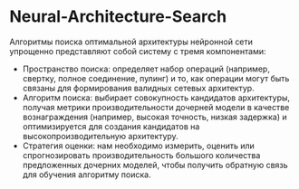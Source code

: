 # Neural-Architecture-Search
Алгоритмы поиска оптимальной архитектуры нейронной сети упрощенно представляют собой систему с тремя компонентами:
* Пространство поиска: определяет набор операций (например, свертку, полное соединение, пулинг) и то, как 
 операции могут быть связаны для формирования валидных сетевых архитектур.
* Алгоритм поиска: выбирает совокупность кандидатов архитектуры, получая метрики
 производительности дочерней модели в качестве вознаграждения (например, высокая точность, низкая задержка) и 
 оптимизируется для создания кандидатов на высокопроизводительную архитектуру.
* Стратегия оценки: нам необходимо измерить, оценить или спрогнозировать производительность большого количества 
 предложенных дочерних моделей, чтобы получить обратную связь для обучения алгоритму поиска. 
 
 
